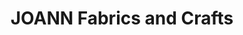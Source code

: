 ---
title: "JOANN Fabrics and Crafts"
url: /phoenix/joann-fabrics-and-crafts-north-tatum-boulevard/
shop: craft
---